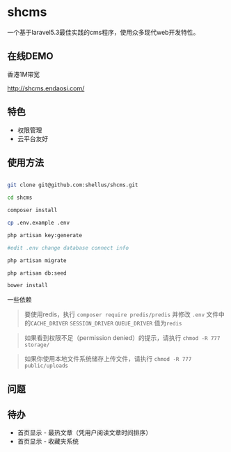 # shcms

一个基于laravel5.3最佳实践的cms程序，使用众多现代web开发特性。

## 在线DEMO

香港1M带宽

http://shcms.endaosi.com/

## 特色

- 权限管理
- 云平台友好
  
  
## 使用方法

```bash

git clone git@github.com:shellus/shcms.git

cd shcms

composer install

cp .env.example .env

php artisan key:generate

#edit .env change database connect info

php artisan migrate

php artisan db:seed

bower install

```

一些依赖

> 要使用redis，执行 `composer require predis/predis` 
> 并修改 `.env` 文件中的`CACHE_DRIVER` `SESSION_DRIVER` `QUEUE_DRIVER` 值为`redis`

> 如果看到权限不足（permission denied）的提示，请执行 `chmod -R 777 storage/`

> 如果你使用本地文件系统储存上传文件，请执行 `chmod -R 777 public/uploads`

## 问题

## 待办

- 首页显示 - 最热文章（凭用户阅读文章时间排序）
- 首页显示 - 收藏夹系统
